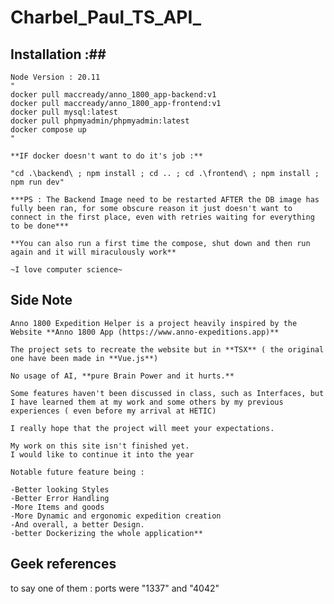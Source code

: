 # Charbel_Paul_TS_API_


## Installation :##
    Node Version : 20.11
    "
    docker pull maccready/anno_1800_app-backend:v1
    docker pull maccready/anno_1800_app-frontend:v1
    docker pull mysql:latest
    docker pull phpmyadmin/phpmyadmin:latest
    docker compose up
    "

    **IF docker doesn't want to do it's job :**

    "cd .\backend\ ; npm install ; cd .. ; cd .\frontend\ ; npm install ; npm run dev"

    ***PS : The Backend Image need to be restarted AFTER the DB image has fully been ran, for some obscure reason it just doesn't want to connect in the first place, even with retries waiting for everything to be done***

    **You can also run a first time the compose, shut down and then run again and it will miraculously work**

    ~I love computer science~
## Side Note ##

    Anno 1800 Expedition Helper is a project heavily inspired by the Website **Anno 1800 App (https://www.anno-expeditions.app)**

    The project sets to recreate the website but in **TSX** ( the original one have been made in **Vue.js**)

    No usage of AI, **pure Brain Power and it hurts.**

    Some features haven't been discussed in class, such as Interfaces, but I have learned them at my work and some others by my previous experiences ( even before my arrival at HETIC)

    I really hope that the project will meet your expectations.

    My work on this site isn't finished yet. 
    I would like to continue it into the year

    Notable future feature being : 

    -Better looking Styles
    -Better Error Handling
    -More Items and goods
    -More Dynamic and ergonomic expedition creation
    -And overall, a better Design.
    -better Dockerizing the whole application**

        
## Geek references

to say one of them : ports were "1337" and "4042" 